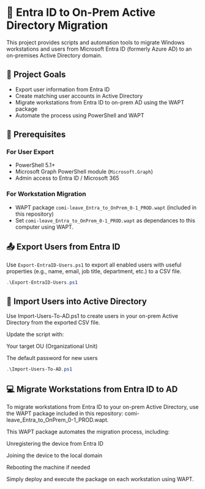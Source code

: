 # 🚀 Entra ID to On-Prem Active Directory Migration

This project provides scripts and automation tools to migrate Windows workstations and users from Microsoft Entra ID (formerly Azure AD) to an on-premises Active Directory domain.

## 📌 Project Goals

- Export user information from Entra ID
- Create matching user accounts in Active Directory
- Migrate workstations from Entra ID to on-prem AD using the WAPT package
- Automate the process using PowerShell and WAPT

## 🧰 Prerequisites

### For User Export

- PowerShell 5.1+
- Microsoft Graph PowerShell module (`Microsoft.Graph`)
- Admin access to Entra ID / Microsoft 365

### For Workstation Migration

- WAPT package `comi-leave_Entra_to_OnPrem_0-1_PROD.wapt` (included in this repository)
- Set `comi-leave_Entra_to_OnPrem_0-1_PROD.wapt` as dependances to this computer using WAPT.

## 📤 Export Users from Entra ID

Use `Export-EntraID-Users.ps1` to export all enabled users with useful properties (e.g., name, email, job title, department, etc.) to a CSV file.

```powershell
.\Export-EntraID-Users.ps1
```

## 👥 Import Users into Active Directory

Use Import-Users-To-AD.ps1 to create users in your on-prem Active Directory from the exported CSV file.

Update the script with:

Your target OU (Organizational Unit)

The default password for new users

```powershell
.\Import-Users-To-AD.ps1
```

## 💻 Migrate Workstations from Entra ID to AD

To migrate workstations from Entra ID to your on-prem Active Directory, use the WAPT package included in this repository: comi-leave_Entra_to_OnPrem_0-1_PROD.wapt.

This WAPT package automates the migration process, including:

Unregistering the device from Entra ID

Joining the device to the local domain

Rebooting the machine if needed

Simply deploy and execute the package on each workstation using WAPT.
